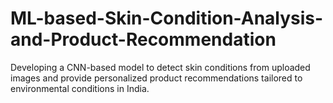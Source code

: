 # ML-based-Skin-Condition-Analysis-and-Product-Recommendation
Developing a CNN-based model to detect skin conditions from uploaded images and provide personalized product recommendations tailored to environmental conditions in India.
